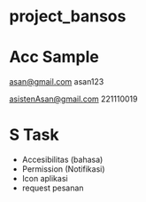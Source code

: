# project_bansos

# Acc Sample

asan@gmail.com
asan123

asistenAsan@gmail.com
221110019

# S Task

- Accesibilitas (bahasa)
- Permission (Notifikasi)
- Icon aplikasi
- request pesanan
